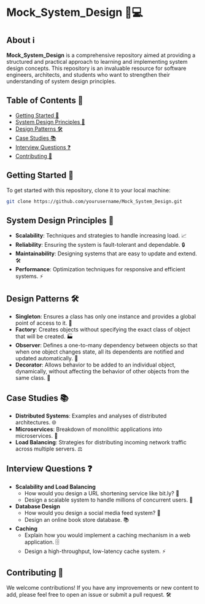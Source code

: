 # Mock_System_Design 📐💻

## About ℹ️
**Mock_System_Design** is a comprehensive repository aimed at providing a structured and practical approach to learning and implementing system design concepts. This repository is an invaluable resource for software engineers, architects, and students who want to strengthen their understanding of system design principles.

## Table of Contents 📑
- [Getting Started 🚀](#getting-started-🚀)
- [System Design Principles 📏](#system-design-principles-📏)
- [Design Patterns 🛠️](#design-patterns-🛠️)
- [Case Studies 📚](#case-studies-📚)
- [Interview Questions ❓](#interview-questions-❓)
- [Contributing 🤝](#contributing-🤝)

## Getting Started 🚀
To get started with this repository, clone it to your local machine:
```sh
git clone https://github.com/yourusername/Mock_System_Design.git
```

## System Design Principles 📏
- **Scalability**: Techniques and strategies to handle increasing load. 📈
- **Reliability**: Ensuring the system is fault-tolerant and dependable. 🔒
- **Maintainability**: Designing systems that are easy to update and extend. 🛠️
- **Performance**: Optimization techniques for responsive and efficient systems. ⚡

## Design Patterns 🛠️
- **Singleton**: Ensures a class has only one instance and provides a global point of access to it. 🔄
- **Factory**: Creates objects without specifying the exact class of object that will be created. 🏭
- **Observer**: Defines a one-to-many dependency between objects so that when one object changes state, all its dependents are notified and updated automatically. 👀
- **Decorator**: Allows behavior to be added to an individual object, dynamically, without affecting the behavior of other objects from the same class. 🎨

## Case Studies 📚
- **Distributed Systems**: Examples and analyses of distributed architectures. 🌐
- **Microservices**: Breakdown of monolithic applications into microservices. 🧩
- **Load Balancing**: Strategies for distributing incoming network traffic across multiple servers. ⚖️

## Interview Questions ❓
- **Scalability and Load Balancing**
  - How would you design a URL shortening service like bit.ly? 🔗
  - Design a scalable system to handle millions of concurrent users. 📶
- **Database Design**
  - How would you design a social media feed system? 📰
  - Design an online book store database. 📚
- **Caching**
  - Explain how you would implement a caching mechanism in a web application. 🗄️
  - Design a high-throughput, low-latency cache system. ⚡

## Contributing 🤝
We welcome contributions! If you have any improvements or new content to add, please feel free to open an issue or submit a pull request. 🛠️